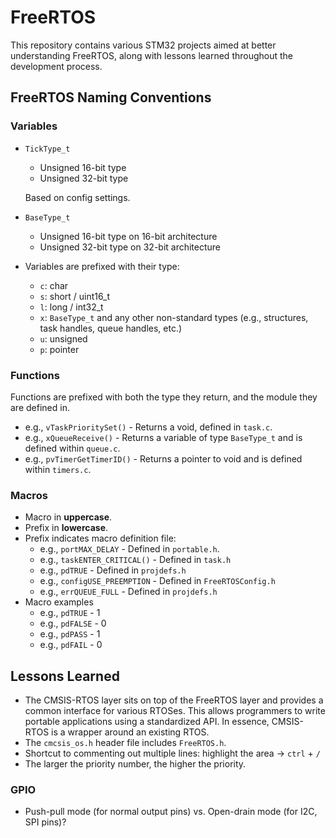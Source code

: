 # FreeRTOS
This repository contains various STM32 projects aimed at better understanding FreeRTOS, along with lessons learned throughout the development process.



## FreeRTOS Naming Conventions

### Variables

* `TickType_t`

  * Unsigned 16-bit type
  * Unsigned 32-bit type

  Based on config settings.

* `BaseType_t`

  * Unsigned 16-bit type on 16-bit architecture
  * Unsigned 32-bit type on 32-bit architecture

* Variables are prefixed with their type:

  * `c`: char
  * `s`: short / uint16_t
  * `l`: long / int32_t
  * `x`: `BaseType_t` and any other non-standard types (e.g., structures, task handles, queue handles, etc.)
  * `u`: unsigned
  * `p`: pointer

### Functions

Functions are prefixed with both the type they return, and the module they are defined in.

* e.g., `vTaskPrioritySet()` - Returns a void, defined in `task.c`.
* e.g., `xQueueReceive()` - Returns a variable of type `BaseType_t` and is defined within `queue.c`.
* e.g., `pvTimerGetTimerID()` - Returns a pointer to void and is defined within `timers.c`.

### Macros

* Macro in **uppercase**.
* Prefix in **lowercase**.
* Prefix indicates macro definition file:
  * e.g., `portMAX_DELAY` - Defined in `portable.h`.
  * e.g., `taskENTER_CRITICAL()` - Defined in `task.h`
  * e.g., `pdTRUE` - Defined in `projdefs.h`
  * e.g., `configUSE_PREEMPTION` - Defined in `FreeRTOSConfig.h`
  * e.g., `errQUEUE_FULL` - Defined in `projdefs.h`
* Macro examples
  * e.g., `pdTRUE` - 1
  * e.g., `pdFALSE` - 0
  * e.g., `pdPASS` - 1
  * e.g., `pdFAIL` - 0



## Lessons Learned
* The CMSIS-RTOS layer sits on top of the FreeRTOS layer and provides a common interface for various RTOSes. This allows programmers to write portable applications using a standardized API. In essence, CMSIS-RTOS is a wrapper around an existing RTOS.
* The `cmcsis_os.h` header file includes `FreeRTOS.h`.
* Shortcut to commenting out multiple lines: highlight the area -> `ctrl` + `/`
* The larger the priority number, the higher the priority.

### GPIO

* Push-pull mode (for normal output pins) vs. Open-drain mode (for I2C, SPI pins)?

